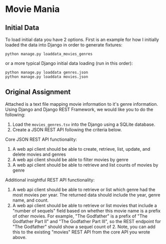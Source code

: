 # Movie Mania

## Initial Data

To load initial data you have 2 options. First is an example for how I
initially loaded the data into Django in order to generate fixtures:

`python manage.py loaddata_movies_genres`

or a more typical Django initial data loading (run in this order):

```
python manage.py loaddata genres.json
python manage.py loaddata movies.json
```

## Original Assignment

Attached is a text file mapping movie information to it's genre
information. Using Django and Django REST Framework, we would like you
to do the following:

1. Load the `movies_genres.tsv` into the Django using a SQLite database.
2. Create a JSON REST API following the criteria below.


Core JSON REST API functionality:

1. A web api client should be able to create, retrieve, list, update,
and delete movies and genres
2. A web api client should be able to filter movies by genre
3. A web api client should be able to retrieve and list counts of
movies by genre


Additional insightful REST API functionality:

1. A web api client should be able to retrieve or list which genre had
the most movies per year.  The returned data should include the year,
genre name, and count.
2. A web api client should be able to retrieve or list movies that
include a "number of sequels" field based on whether this movie name
is a prefix of other movies.  For example, "The Godfather" is a prefix
of "The Godfather Part II" and "The Godfather Part III", so the REST
endpoint for "The Godfather" should show a sequel count of 2.  Note,
you can add this to the existing "movies" REST API from the core API
you wrote above.
